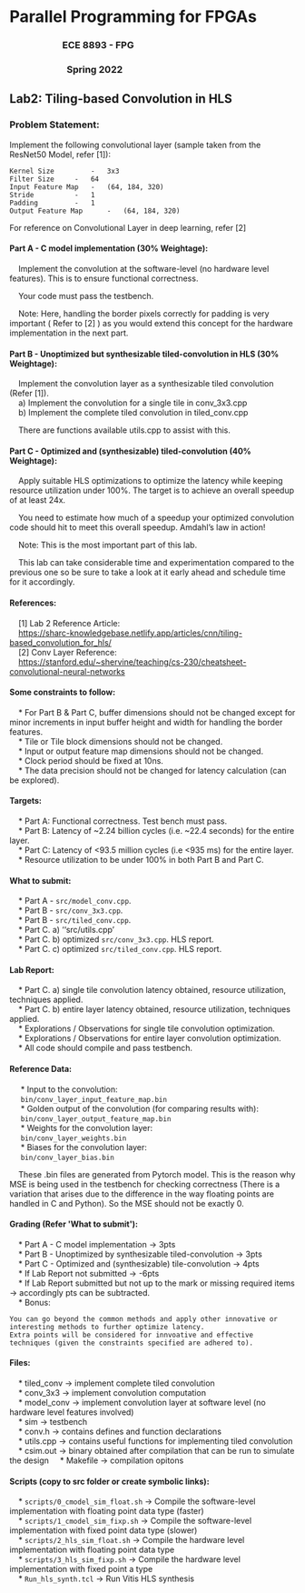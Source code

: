 <h1>Parallel Programming for FPGAs</h1>
<h3>&nbsp;&nbsp;&nbsp;&nbsp;&nbsp;&nbsp;&nbsp;&nbsp;&nbsp;&nbsp;&nbsp;&nbsp;&nbsp;&nbsp;&nbsp;&nbsp;&nbsp;&nbsp;&nbsp;&nbsp;&nbsp;&nbsp;&nbsp;&nbsp;ECE 8893 - FPG</h3>
<h3>&nbsp;&nbsp;&nbsp;&nbsp;&nbsp;&nbsp;&nbsp;&nbsp;&nbsp;&nbsp;&nbsp;&nbsp;&nbsp;&nbsp;&nbsp;&nbsp;&nbsp;&nbsp;&nbsp;&nbsp;&nbsp;&nbsp;&nbsp;&nbsp;&nbsp;&nbsp;Spring 2022</h3>
<h2>Lab2: Tiling-based Convolution in HLS</h2>

<h3>Problem Statement:</h3>

Implement the following convolutional layer (sample taken from the ResNet50 Model, refer [1]):
```
Kernel Size 		- 	3x3
Filter Size	 	- 	64
Input Feature Map 	- 	(64, 184, 320) 
Stride 			- 	1
Padding 		- 	1
Output Feature Map      - 	(64, 184, 320)
```
For reference on Convolutional Layer in deep learning, refer [2] 
 
<h4>Part A - C model implementation (30% Weightage):</h4>

&nbsp;&nbsp;&nbsp;&nbsp;Implement the convolution at the software-level (no hardware level features). This is to ensure functional correctness. 

&nbsp;&nbsp;&nbsp;&nbsp;Your code must pass the testbench.

&nbsp;&nbsp;&nbsp;&nbsp;Note: Here, handling the border pixels correctly for padding is very important ( Refer to [2] ) as you would extend this concept for the hardware implementation in the next part.
 
<h4>Part B - Unoptimized but synthesizable tiled-convolution in HLS (30% Weightage):</h4>

&nbsp;&nbsp;&nbsp;&nbsp;Implement the convolution layer as a synthesizable tiled convolution (Refer [1]).<br>
&nbsp;&nbsp;&nbsp;&nbsp;a) Implement the convolution for a single tile in conv_3x3.cpp<br>
&nbsp;&nbsp;&nbsp;&nbsp;b) Implement the complete tiled convolution in tiled_conv.cpp<br>

&nbsp;&nbsp;&nbsp;&nbsp;There are functions available utils.cpp to assist with this.
 

<h4>Part C - Optimized and (synthesizable) tiled-convolution (40% Weightage):</h4>

&nbsp;&nbsp;&nbsp;&nbsp;Apply suitable HLS optimizations to optimize the latency while keeping resource utilization under 100%. The target is to achieve an overall speedup of at least 24x.

&nbsp;&nbsp;&nbsp;&nbsp;You need to estimate how much of a speedup your optimized convolution code should hit to meet this overall speedup. Amdahl’s law in action!

&nbsp;&nbsp;&nbsp;&nbsp;Note: This is the most important part of this lab.
 
&nbsp;&nbsp;&nbsp;&nbsp;This lab can take considerable time and experimentation compared to the previous one so be sure to take a look at it early ahead and schedule time for it accordingly.
 
<h4>References:</h4>

&nbsp;&nbsp;&nbsp;&nbsp;[1] Lab 2 Reference Article:<br>
&nbsp;&nbsp;&nbsp;&nbsp;https://sharc-knowledgebase.netlify.app/articles/cnn/tiling-based_convolution_for_hls/<br>
&nbsp;&nbsp;&nbsp;&nbsp;[2] Conv Layer Reference:<br>
&nbsp;&nbsp;&nbsp;&nbsp;https://stanford.edu/~shervine/teaching/cs-230/cheatsheet-convolutional-neural-networks
 
<h4>Some constraints to follow:</h4>

&nbsp;&nbsp;&nbsp;&nbsp;* For Part B & Part C, buffer dimensions should not be changed except for minor increments in input buffer height and width for handling the border features.<br>
&nbsp;&nbsp;&nbsp;&nbsp;* Tile or Tile block dimensions should not be changed.<br>
&nbsp;&nbsp;&nbsp;&nbsp;* Input or output feature map dimensions should not be changed.<br>
&nbsp;&nbsp;&nbsp;&nbsp;* Clock period should be fixed at 10ns.<br>
&nbsp;&nbsp;&nbsp;&nbsp;* The data precision should not be changed for latency calculation (can be explored).<br>
 
<h4>Targets:</h4>

&nbsp;&nbsp;&nbsp;&nbsp;* Part A: Functional correctness. Test bench must pass.<br>
&nbsp;&nbsp;&nbsp;&nbsp;* Part B: Latency of ~2.24 billion cycles (i.e. ~22.4 seconds) for the entire layer.<br>
&nbsp;&nbsp;&nbsp;&nbsp;* Part C: Latency of <93.5 million cycles (i.e <935 ms) for the entire layer.<br>
&nbsp;&nbsp;&nbsp;&nbsp;* Resource utilization to be under 100% in both Part B and Part C.<br>
 
<h4>What to submit:</h4>

&nbsp;&nbsp;&nbsp;&nbsp;* Part A - `src/model_conv.cpp`.<br>
&nbsp;&nbsp;&nbsp;&nbsp;* Part B - `src/conv_3x3.cpp`.<br>
&nbsp;&nbsp;&nbsp;&nbsp;* Part B - `src/tiled_conv.cpp`.<br>
&nbsp;&nbsp;&nbsp;&nbsp;* Part C. a) ‘‘src/utils.cpp’<br>
&nbsp;&nbsp;&nbsp;&nbsp;* Part C. b) optimized `src/conv_3x3.cpp`. HLS report.<br>
&nbsp;&nbsp;&nbsp;&nbsp;* Part C. c) optimized `src/tiled_conv.cpp`. HLS report.<br>

<h4>Lab Report:</h4>

&nbsp;&nbsp;&nbsp;&nbsp;* Part C. a) single tile convolution latency obtained, resource utilization, techniques applied.<br>
&nbsp;&nbsp;&nbsp;&nbsp;* Part C. b) entire layer latency obtained, resource utilization, techniques applied.<br>
&nbsp;&nbsp;&nbsp;&nbsp;* Explorations / Observations for single tile convolution optimization.<br>
&nbsp;&nbsp;&nbsp;&nbsp;* Explorations / Observations for entire layer convolution optimization.<br>
&nbsp;&nbsp;&nbsp;&nbsp;* All code should compile and pass testbench.<br>
 
<h4>Reference Data:</h4>

&nbsp;&nbsp;&nbsp;&nbsp; * Input to the convolution:<br>
&nbsp;&nbsp;&nbsp;&nbsp; `bin/conv_layer_input_feature_map.bin`<br>
&nbsp;&nbsp;&nbsp;&nbsp; * Golden output of the convolution (for comparing results with):<br>
&nbsp;&nbsp;&nbsp;&nbsp; `bin/conv_layer_output_feature_map.bin`<br>
&nbsp;&nbsp;&nbsp;&nbsp; * Weights for the convolution layer:<br>
&nbsp;&nbsp;&nbsp;&nbsp; `bin/conv_layer_weights.bin`<br>
&nbsp;&nbsp;&nbsp;&nbsp; * Biases for the convolution layer:<br>
&nbsp;&nbsp;&nbsp;&nbsp; `bin/conv_layer_bias.bin`

&nbsp;&nbsp;&nbsp;&nbsp;These .bin files are generated from Pytorch model. This is the reason why MSE is being used in the testbench for checking correctness (There is a variation that arises due to the difference in the way floating points are handled in C and Python). So the MSE should not be exactly 0.
 


<h4>Grading (Refer 'What to submit'):</h4>

&nbsp;&nbsp;&nbsp;&nbsp;* Part A - C model implementation -> 3pts<br>
&nbsp;&nbsp;&nbsp;&nbsp;* Part B - Unoptimized by synthesizable tiled-convolution -> 3pts<br>
&nbsp;&nbsp;&nbsp;&nbsp;* Part C - Optimized and (synthesizable) tile-convolution -> 4pts<br>
&nbsp;&nbsp;&nbsp;&nbsp;* If Lab Report not submitted -> -6pts<br>
&nbsp;&nbsp;&nbsp;&nbsp;* If Lab Report submitted but not up to the mark or missing required items -> accordingly pts can be subtracted.<br>
&nbsp;&nbsp;&nbsp;&nbsp;* Bonus:<br>
```
You can go beyond the common methods and apply other innovative or interesting methods to further optimize latency.
Extra points will be considered for innvoative and effective techniques (given the constraints specified are adhered to).
```

<h4>Files:</h4>

&nbsp;&nbsp;&nbsp;&nbsp;* tiled_conv -> implement complete tiled convolution<br>
&nbsp;&nbsp;&nbsp;&nbsp;* conv_3x3 -> implement convolution computation<br>
&nbsp;&nbsp;&nbsp;&nbsp;* model_conv -> implement convolution layer at software level (no hardware level features involved)<br>
&nbsp;&nbsp;&nbsp;&nbsp;* sim -> testbench<br>
&nbsp;&nbsp;&nbsp;&nbsp;* conv.h -> contains defines and function declarations<br>
&nbsp;&nbsp;&nbsp;&nbsp;* utils.cpp -> contains useful functions for implementing tiled convolution<br>
&nbsp;&nbsp;&nbsp;&nbsp;* csim.out -> binary obtained after compilation that can be run to simulate the design
&nbsp;&nbsp;&nbsp;&nbsp;* Makefile -> compilation opitons


<h4>Scripts (copy to src folder or create symbolic links):</h4>

&nbsp;&nbsp;&nbsp;&nbsp;* `scripts/0_cmodel_sim_float.sh` -> Compile the software-level implementation with floating point data type (faster)<br>
&nbsp;&nbsp;&nbsp;&nbsp;* `scripts/1_cmodel_sim_fixp.sh` -> Compile the software-level implementation with fixed point data type (slower)<br>
&nbsp;&nbsp;&nbsp;&nbsp;* `scripts/2_hls_sim_float.sh` -> Compile the hardware level implementation with floating point data type<br>
&nbsp;&nbsp;&nbsp;&nbsp;* `scripts/3_hls_sim_fixp.sh` -> Compile the hardware level implementation with fixed point a type<br>
&nbsp;&nbsp;&nbsp;&nbsp;* `Run_hls_synth.tcl` -> Run Vitis HLS synthesis<br>
